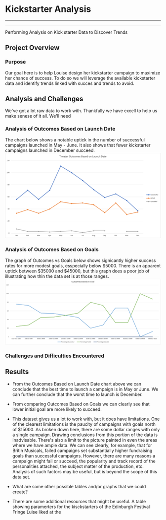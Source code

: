 # Kickstarter Analysis
---
---
Performing Analysis on Kick starter Data to Discover Trends


## Project Overview

### Purpose
Our goal here is to help Louise design her kickstarter campaign to maximize her chance of success. To do so we will leverage the available kickstarter data and identify trends linked with succes and trends to avoid. 

## Analysis and Challenges
We've got a lot raw data to work with. Thankfully we have excell to help us make senese of it all. We'll need 

### Analysis of Outcomes Based on Launch Date
The chart below shows a notable uptick in the number of successful campaigns launched in May - June. It also shows that fewer kickstarter campaigns launched in December succeed.
![Theater_Outcomes_vs_Launch.png](https://github.com/brendan-oi/Kickstarter-Analysis-Module-1-Challenge/blob/main/Theater_Outcomes_vs_Launch.png)

### Analysis of Outcomes Based on Goals
The graph of Outcomes vs Goals below shows signicantly higher success rates for more modest goals, esspecially below $5000. There is an apparent uptick between $35000 and $45000, but this graph does a poor job of illustrating how thin the data set is at those ranges. 
![Outcomes_vs_Goals.png](https://github.com/brendan-oi/Kickstarter-Analysis-Module-1-Challenge/blob/main/Outcomes_vs_Goals.png)

### Challenges and Difficulties Encountered

## Results

- From the Outcomes Based on Launch Date chart above we can conclude that the best time to launch a campaign is in May or June. We can further conclude that the worst time to launch is December.

- From comparing Outcomes Based on Goals we can clearly see that lower initial goal are more likely to succeed.

- This dataset gives us a lot to work with, but it does have limitations. One of the clearest limitations is the paucity of campaigns with goals north of $15000. As broken down here, there are some dollar ranges with only a single campaign. Drawing conclusions from this portion of the data is inadvisable. There's also a limit to the picture painted in even the areas where we have ample data. We can see clearly, for example, that for Britih Musicals, failed campaigns set substantially higher fundraising goals than successful campaigns. However, there are many reasons a campaign might fail or succeed, the popularity and track record of the personalities attached, the subject matter of the production, etc. Analysis of such factors may be useful, but is beyond the scope of this data set.

- What are some other possible tables and/or graphs that we could create?
- There are some additional resources that might be useful. A table showing paramerters for the kisckstarters of the Edinburgh Festival Fringe Luise liked at the 
